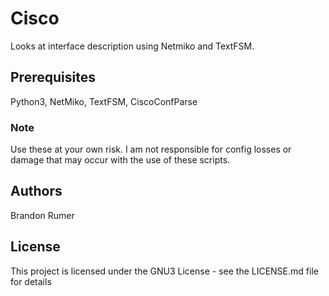 # Cisco
Looks at interface description using Netmiko and TextFSM.

## Prerequisites

Python3, NetMiko, TextFSM, CiscoConfParse

### Note

Use these at your own risk. I am not responsible for config losses or damage that may occur with the use of these scripts.

## Authors

Brandon Rumer

## License

This project is licensed under the GNU3 License - see the LICENSE.md file for details
